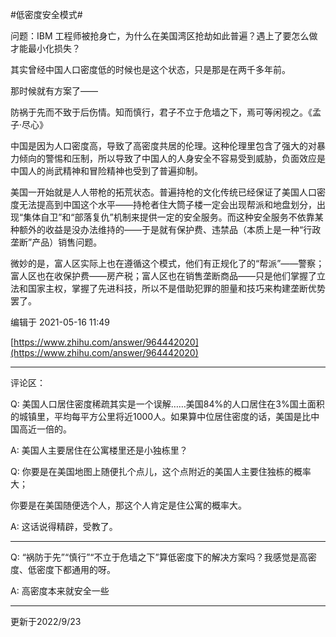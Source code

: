 #低密度安全模式#

问题：IBM 工程师被抢身亡，为什么在美国湾区抢劫如此普遍？遇上了要怎么做才能最小化损失？

其实曾经中国人口密度低的时候也是这个状态，只是那是在两千多年前。

那时候就有方案了——

防祸于先而不致于后伤情。知而慎行，君子不立于危墙之下，焉可等闲视之。《孟子·尽心》

中国是因为人口密度高，导致了高密度共居的伦理。这种伦理里包含了强大的对暴力倾向的警惕和压制，所以导致了中国人的人身安全不容易受到威胁，负面效应是中国人的尚武精神和冒险精神也受到了普遍抑制。

美国一开始就是人人带枪的拓荒状态。普遍持枪的文化传统已经保证了美国人口密度无法提高到中国这个水平——持枪者住大筒子楼一定会出现帮派和地盘划分，出现“集体自卫”和“部落复仇”机制来提供一定的安全服务。而这种安全服务不依靠某种额外的收益是没办法维持的——于是就有保护费、违禁品（本质上是一种“行政垄断”产品）销售问题。

微妙的是，富人区实际上也在遵循这个模式，他们有正规化了的“帮派”——警察；富人区也在收保护费——房产税；富人区也在销售垄断商品——只是他们掌握了立法和国家主权，掌握了先进科技，所以不是借助犯罪的胆量和技巧来构建垄断优势罢了。

编辑于 2021-05-16 11:49

[https://www.zhihu.com/answer/964442020](https://www.zhihu.com/answer/964442020)

---

评论区：

Q: 美国人口居住密度稀疏其实是一个误解……美国84%的人口居住在3%国土面积的城镇里，平均每平方公里将近1000人。如果算中位居住密度的话，美国是比中国高近一倍的。

A: 美国人主要居住在公寓楼里还是小独栋里？

Q: 你要是在美国地图上随便扎个点儿，这个点附近的美国人主要住独栋的概率大；

你要是在美国随便选个人，那这个人肯定是住公寓的概率大。

A: 这话说得精辟，受教了。

---

Q: “祸防于先”“慎行”“不立于危墙之下”算低密度下的解决方案吗？我感觉是高密度、低密度下都通用的呀。

A: 高密度本来就安全一些

---

更新于2022/9/23